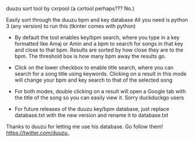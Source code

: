 duuzu sort tool by cxrpool (a cxrtool perhaps??? No.)

Easily sort through the duuzu bpm and key database
All you need is python 3 (any version) to run this (tkinter comes with python)

- By default the tool enables key/bpm search, where you type in a key formatted like Amaj or Amin and a bpm to search for songs in that key and close to that bpm. 
  Results are sorted by how close they are to the bpm. The threshold box is how many bpm away the results go.
- Click on the lower checkbox to enable title search, where you can search for a song title using keywords.
  Clicking on a result in this mode will change your bpm and key search to that of the selected song
- For both modes, double clicking on a result will open a Google tab with the title of the song so you can easily view it. Sorry duckduckgo users

- For future releases of the duuzu key/bpm database, just replace database.txt with the new version and rename it to database.txt

Thanks to duuzu for letting me use his database. Go follow them! https://twitter.com/duuzu_
